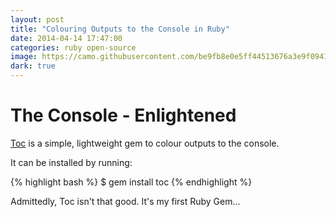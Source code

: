 ```yaml
---
layout: post
title: "Colouring Outputs to the Console in Ruby"
date: 2014-04-14 17:47:00
categories: ruby open-source
image: https://camo.githubusercontent.com/be9fb8e0e5ff44513676a3e9f0941dd183da3ee6/687474703a2f2f692e696d6775722e636f6d2f4234546b3362302e706e67
dark: true
---
```


# The Console - Enlightened

[Toc](http://github.com/tiimgreen/toc) is a simple, lightweight gem to colour outputs to the console.

It can be installed by running:

{% highlight bash %}
$ gem install toc
{% endhighlight %}

Admittedly, Toc isn't that good. It's my first Ruby Gem...

